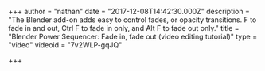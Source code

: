 +++
author = "nathan"
date = "2017-12-08T14:42:30.000Z"
description = "The Blender add-on adds easy to control fades, or opacity transitions. F to fade in and out, Ctrl F to fade in only, and Alt F to fade out only."
title = "Blender Power Sequencer: Fade in, fade out (video editing tutorial)"
type = "video"
videoid = "7v2WLP-gqJQ"

+++

